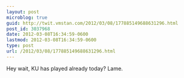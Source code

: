 ```yaml
---
layout: post
microblog: true
guid: http://twit.vmstan.com/2012/03/08/177885149688631296.html
post_id: 3037968
date: 2012-03-08T16:34:59-0600
lastmod: 2012-03-08T16:34:59-0600
type: post
url: /2012/03/08/177885149688631296.html
---
```

Hey wait, KU has played already today? Lame.
